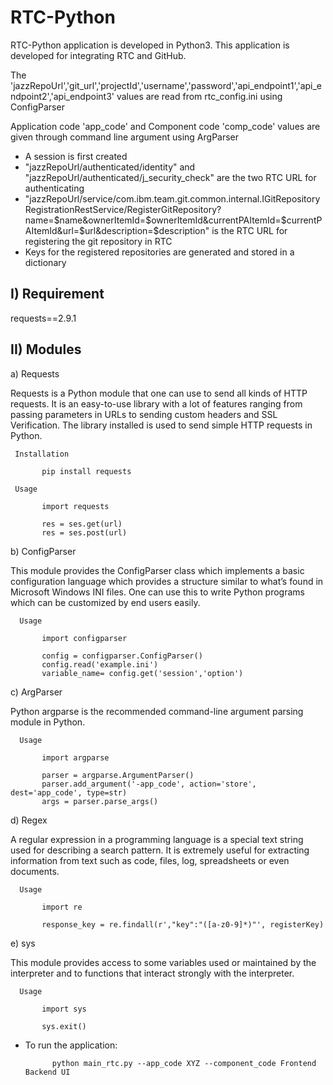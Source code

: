 # RTC-Python

RTC-Python application is developed in Python3. This application is developed for integrating RTC and GitHub.

The 'jazzRepoUrl','git_url','projectId','username','password','api_endpoint1','api_endpoint2','api_endpoint3' values are read from rtc_config.ini using ConfigParser

Application code 'app_code' and Component code 'comp_code' values are given through command line argument using ArgParser

- A session is first created
- "jazzRepoUrl/authenticated/identity" and "jazzRepoUrl/authenticated/j_security_check" are the two RTC URL for authenticating
- "jazzRepoUrl/service/com.ibm.team.git.common.internal.IGitRepositoryRegistrationRestService/RegisterGitRepository?name=$name&ownerItemId=$ownerItemId&currentPAItemId=$currentPAItemId&url=$url&description=$description" is the RTC URL for registering the git repository in RTC
- Keys for the registered repositories are generated and stored in a dictionary

I) Requirement 
   -------------
   
   requests==2.9.1

II) Modules
   ----------
   
  a) Requests
  
   Requests is a Python module that one can use to send all kinds of HTTP requests. It is an easy-to-use library with a lot of features ranging from passing parameters in URLs to sending custom headers and SSL Verification. The library installed is used to send simple HTTP requests in Python.
                
     Installation
       
           pip install requests

     Usage
    
           import requests

           res = ses.get(url)
           res = ses.post(url)                   
  
  b) ConfigParser
  
   This module provides the ConfigParser class which implements a basic configuration language which provides a structure similar to what’s found in Microsoft Windows INI files. One can use this to write Python programs which can be customized by end users easily.
        
      Usage
     
           import configparser

           config = configparser.ConfigParser()
           config.read('example.ini')    
           variable_name= config.get('session','option')
                                
  c) ArgParser
  
   Python argparse is the recommended command-line argument parsing module in Python.
        
      Usage
     
           import argparse

           parser = argparse.ArgumentParser()
           parser.add_argument('-app_code', action='store', dest='app_code', type=str)             
           args = parser.parse_args()

  d) Regex 
       
   A regular expression in a programming language is a special text string used for describing a search pattern. It is extremely useful for extracting information from text such as code, files, log, spreadsheets or even documents.
        
      Usage
     
           import re
  
           response_key = re.findall(r',"key":"([a-z0-9]*)"', registerKey)

  e) sys
  
   This module provides access to some variables used or maintained by the interpreter and to functions that interact strongly with the interpreter.
        
      Usage 
     
           import sys

           sys.exit()
        
  - To run the application: 
  
              python main_rtc.py --app_code XYZ --component_code Frontend Backend UI
